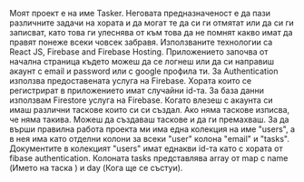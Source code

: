 Моят проект е на име Tasker. Неговата предназначеност е да пази различните задачи на хората и да могат те да си ги отмятат или да си ги записват, като това ги улеснява от към това да не помнят какво имат да правят понеже всеки човсек забравя. Използваните технологии са React JS, Firebase and Firebase Hosting. Приложението започва от начална страница където можеш да се логнеш или да си направиш акаунт с email и password или с google профила ти. За Аuthentication използва предоставената услуга на Firebase. Хората които се регистрират в приложението имат случайни id-та. За база данни използвам Firestore услуга на Firebase. Когато влезеш с акаунта си имаш различни таскове които си си създал. Ако няма таскове изписва, че няма такива. Можеш да създаваш таскове и да ги премахваш. За да върши правилна работа проекта ми има една колекция на име "users", а в нея има като отделни колони за всеки "user" колона "email" и "tasks". Документите в колекцият "users" имат еднакви id-та като с хората от fibase authentication. Колоната tasks представлява array от map с name (Името на таска ) и day (Кога ще се състуи). 
